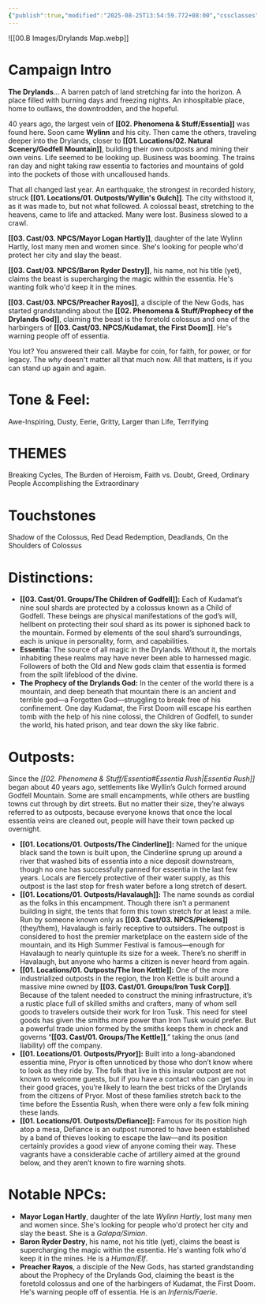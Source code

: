 ```yaml
---
{"publish":true,"modified":"2025-08-25T13:54:59.772+08:00","cssclasses":""}
---
```




![[00.B Images/Drylands Map.webp]]
# **Campaign Intro**

**The Drylands**... A barren patch of land stretching far into the horizon. A place filled with burning days and freezing nights. An inhospitable place, home to outlaws, the downtrodden, and the hopeful.

40 years ago, the largest vein of **[[02. Phenomena & Stuff/Essentia]]** was found here. Soon came **Wylinn** and his city. Then came the others, traveling deeper into the Drylands, closer to **[[01. Locations/02. Natural Scenery/Godfell Mountain]]**, building their own outposts and mining their own veins. Life seemed to be looking up. Business was booming. The trains ran day and night taking raw essentia to factories and mountains of gold into the pockets of those with uncalloused hands.

That all changed last year. An earthquake, the strongest in recorded history, struck **[[01. Locations/01. Outposts/Wyllin's Gulch]]**. The city withstood it, as it was made to, but not what followed. A colossal beast, stretching to the heavens, came to life and attacked. Many were lost. Business slowed to a crawl.

**[[03. Cast/03. NPCS/Mayor Logan Hartly]]**, daughter of the late Wylinn Hartly, lost many men and women since. She's looking for people who'd protect her city and slay the beast.

**[[03. Cast/03. NPCS/Baron Ryder Destry]]**, his name, not his title (yet), claims the beast is supercharging the magic within the essentia. He's wanting folk who'd keep it in the mines.

**[[03. Cast/03. NPCS/Preacher Rayos]]**, a disciple of the New Gods, has started grandstanding about the **[[02. Phenomena & Stuff/Prophecy of the Drylands God]]**, claiming the beast is the foretold colossus and one of the harbingers of **[[03. Cast/03. NPCS/Kudamat, the First Doom]]**. He's warning people off of essentia.

You lot? You answered their call. Maybe for coin, for faith, for power, or for legacy. The *why* doesn't matter all that much now. All that matters, is if you can stand up again and again.

# **Tone & Feel:**
Awe-Inspiring, Dusty, Eerie, Gritty, Larger than Life, Terrifying

# **THEMES**
Breaking Cycles, The Burden of Heroism, Faith vs. Doubt, Greed, Ordinary People Accomplishing the Extraordinary

# **Touchstones**
Shadow of the Colossus, Red Dead Redemption, Deadlands, On the Shoulders of Colossus

# **Distinctions:**

- **[[03. Cast/01. Groups/The Children of Godfell]]:** Each of Kudamat’s nine soul shards are protected by a colossus known as a Child of Godfell. These beings are physical manifestations of the god’s will, hellbent on protecting their soul shard as its power is siphoned back to the mountain. Formed by elements of the soul shard’s surroundings, each is unique in personality, form, and capabilities.
- **Essentia:** The source of all magic in the Drylands. Without it, the mortals inhabiting these realms may have never been able to harnessed magic. Followers of both the Old and New gods claim that essentia is formed from the spilt lifeblood of the divine.
- **The Prophecy of the Drylands God:** In the center of the world there is a mountain, and deep beneath that mountain there is an ancient and terrible god—a Forgotten God—struggling to break free of his confinement. One day Kudamat, the First Doom will escape his earthen tomb with the help of his nine colossi, the Children of Godfell, to sunder the world, his hated prison, and tear down the sky like fabric.

# **Outposts:**
Since the *[[02. Phenomena & Stuff/Essentia#Essentia Rush\|Essentia Rush]]* began about 40 years ago, settlements like Wyllin’s Gulch formed around Godfell Mountain. Some are small encampments, while others are bustling towns cut through by dirt streets. But no matter their size, they’re always referred to as outposts, because everyone knows that once the local essentia veins are cleaned out, people will have their town packed up overnight.

- **[[01. Locations/01. Outposts/The Cinderline]]:** Named for the unique black sand the town is built upon, the Cinderline sprung up around a river that washed bits of essentia into a nice deposit downstream, though no one has successfully panned for essentia in the last few years. Locals are fiercely protective of their water supply, as this outpost is the last stop for fresh water before a long stretch of desert.
- **[[01. Locations/01. Outposts/Havalaugh]]:** The name sounds as cordial as the folks in this encampment. Though there isn’t a permanent building in sight, the tents that form this town stretch for at least a mile. Run by someone known only as **[[03. Cast/03. NPCS/Pickens]]** (they/them), Havalaugh is fairly receptive to outsiders. The outpost is considered to host the premier marketplace on the eastern side of the mountain, and its High Summer Festival is famous—enough for Havalaugh to nearly quintuple its size for a week. There’s no sheriff in Havalaugh, but anyone who harms a citizen is never heard from again.
- **[[01. Locations/01. Outposts/The Iron Kettle]]:** One of the more industrialized outposts in the region, the Iron Kettle is built around a massive mine owned by **[[03. Cast/01. Groups/Iron Tusk Corp]]**. Because of the talent needed to construct the mining infrastructure, it’s a rustic place full of skilled smiths and crafters, many of whom sell goods to travelers outside their work for Iron Tusk. This need for steel goods has given the smiths more power than Iron Tusk would prefer. But a powerful trade union formed by the smiths keeps them in check and governs “**[[03. Cast/01. Groups/The Kettle]]**,” taking the onus (and liability) off the company.
- **[[01. Locations/01. Outposts/Pryor]]:** Built into a long-abandoned essentia mine, Pryor is often unnoticed by those who don’t know where to look as they ride by. The folk that live in this insular outpost are not known to welcome guests, but if you have a contact who can get you in their good graces, you’re likely to learn the best tricks of the Drylands from the citizens of Pryor. Most of these families stretch back to the time before the Essentia Rush, when there were only a few folk mining these lands.
- **[[01. Locations/01. Outposts/Defiance]]:** Famous for its position high atop a mesa, Defiance is an outpost rumored to have been established by a band of thieves looking to escape the law—and its position certainly provides a good view of anyone coming their way. These vagrants have a considerable cache of artillery aimed at the ground below, and they aren’t known to fire warning shots.

# **Notable NPCs:**
- **Mayor Logan Hartly**, daughter of the late _Wylinn Hartly_, lost many men and women since. She's looking for people who'd protect her city and slay the beast. She is a *Galapa/Simian*.
- **Baron Ryder Destry**, his name, not his title (yet), claims the beast is supercharging the magic within the essentia. He's wanting folk who'd keep it in the mines. He is a *Human/Elf*.
- **Preacher Rayos**, a disciple of the New Gods, has started grandstanding about the Prophecy of the Drylands God, claiming the beast is the foretold colossus and one of the harbingers of Kudamat, the First Doom. He's warning people off of essentia. He is an *Infernis/Faerie*.